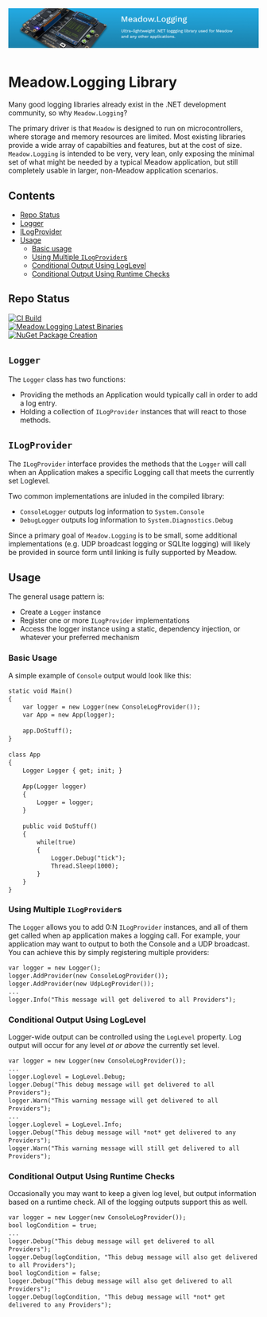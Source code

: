 <img src="Design/banner.jpg" style="margin-bottom:10px" />

# Meadow.Logging Library

Many good logging libraries already exist in the .NET development community, so why `Meadow.Logging`?  

The primary driver is that `Meadow` is designed to run on microcontrollers, where storage and memory resources are limited.  Most existing libraries provide a wide array of capabilties and features, but at the cost of size.  `Meadow.Logging` is intended to be very, very lean, only exposing the minimal set of what might be needed by a typical Meadow application, but still completely usable in larger, non-Meadow application scenarios.

## Contents
* [Repo Status](#repo-status)
* [Logger](#logger)
* [ILogProvider](#ilogprovider)
* [Usage](#usage)
  * [Basic usage](#basic-usage)
  * [Using Multiple `ILogProvider`s](#using-multiple-ilogproviders)
  * [Conditional Output Using LogLevel](#conditional-output-using-loglevel)
  * [Conditional Output Using Runtime Checks](#conditional-output-using-runtime-checks)

## Repo Status

[![CI Build](https://github.com/WildernessLabs/Meadow.Logging/actions/workflows/logging-build.yml/badge.svg)](https://github.com/WildernessLabs/Meadow.Logging/actions/workflows/logging-build.yml)  
[![Meadow.Logging Latest Binaries](https://github.com/WildernessLabs/Meadow.Logging/actions/workflows/logging-binaries.yml/badge.svg)](https://github.com/WildernessLabs/Meadow.Logging/actions/workflows/logging-binaries.yml)  
[![NuGet Package Creation](https://github.com/WildernessLabs/Meadow.Logging/actions/workflows/package.yml/badge.svg)](https://github.com/WildernessLabs/Meadow.Logging/actions/workflows/package.yml)

## `Logger`

The `Logger` class has two functions:

- Providing the methods an Application would typically call in order to add a log entry.
- Holding a collection of `ILogProvider` instances that will react to those methods.

## `ILogProvider`

The `ILogProvider` interface provides the methods that the `Logger` will call when an Application makes a specific Logging call that meets the currently set Loglevel.

Two common implementations are inluded in the compiled library:

- `ConsoleLogger` outputs log information to `System.Console`
- `DebugLogger` outputs log information to `System.Diagnostics.Debug`

Since a primary goal of `Meadow.Logging` is to be small, some additional implementations (e.g. UDP broadcast logging or SQLIte logging) will likely be provided in source form until linking is fully supported by Meadow.

## Usage

The general usage pattern is:

- Create a `Logger` instance
- Register one or more `ILogProvider` implementations
- Access the logger instance using a static, dependency injection, or whatever your preferred mechanism

### Basic Usage

A simple example of `Console` output would look like this:

```
static void Main()
{
    var logger = new Logger(new ConsoleLogProvider());
    var App = new App(logger);

    app.DoStuff();
}

class App
{
    Logger Logger { get; init; }

    App(Logger logger)
    {
        Logger = logger;
    }

    public void DoStuff()
    {
        while(true)
        {
            Logger.Debug("tick");
            Thread.Sleep(1000);
        }
    }
}

```

### Using Multiple `ILogProvider`s

The `Logger` allows you to add 0:N `ILogProvider` instances, and all of them get called when ap application makes a logging call.  For example, your application may want to output to both the Console and a UDP broadcast.  You can achieve this by simply registering multiple providers:

```
var logger = new Logger();
logger.AddProvider(new ConsoleLogProvider());
logger.AddProvider(new UdpLogProvider());
...
logger.Info("This message will get delivered to all Providers");
```

### Conditional Output Using LogLevel

Logger-wide output can be controlled using the `LogLevel` property.  Log output will occur for any level *at or above* the currently set level.

```
var logger = new Logger(new ConsoleLogProvider());
...
logger.Loglevel = LogLevel.Debug;
logger.Debug("This debug message will get delivered to all Providers");
logger.Warn("This warning message will get delivered to all Providers");
...
logger.Loglevel = LogLevel.Info;
logger.Debug("This debug message will *not* get delivered to any Providers");
logger.Warn("This warning message will still get delivered to all Providers");
```

### Conditional Output Using Runtime Checks 

Occasionally you may want to keep a given log level, but output information based on a runtime check.  All of the logging outputs support this as well.

```
var logger = new Logger(new ConsoleLogProvider());
bool logCondition = true;
...
logger.Debug("This debug message will get delivered to all Providers");
logger.Debug(logCondition, "This debug message will also get delivered to all Providers");
bool logCondition = false;
logger.Debug("This debug message will also get delivered to all Providers");
logger.Debug(logCondition, "This debug message will *not* get delivered to any Providers");
```
